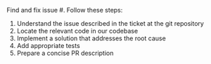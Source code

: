 Find and fix issue #. Follow these steps:
1. Understand the issue described in the ticket at the git repository
2. Locate the relevant code in our codebase
3. Implement a solution that addresses the root cause
4. Add appropriate tests
5. Prepare a concise PR description
